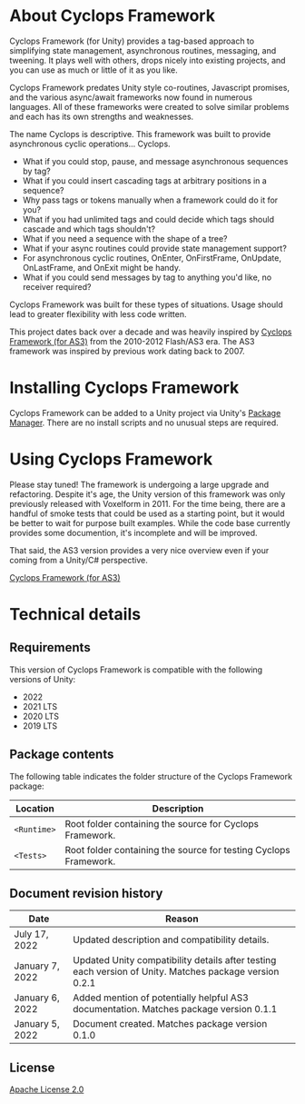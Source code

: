 # About Cyclops Framework

Cyclops Framework (for Unity) provides a tag-based approach to simplifying state management, asynchronous routines, messaging, and tweening.  It plays well with others, drops nicely into existing projects, and you can use as much or little of it as you like.

Cyclops Framework predates Unity style co-routines, Javascript promises, and the various async/await frameworks now found in numerous languages.  All of these frameworks were created to solve similar problems and each has its own strengths and weaknesses.

The name Cyclops is descriptive.  This framework was built to provide asynchronous cyclic operations... Cyclops.

- What if you could stop, pause, and message asynchronous sequences by tag?
- What if you could insert cascading tags at arbitrary positions in a sequence?
- Why pass tags or tokens manually when a framework could do it for you?
- What if you had unlimited tags and could decide which tags should cascade and which tags shouldn't?
- What if you need a sequence with the shape of a tree?
- What if your async routines could provide state management support?
- For asynchronous cyclic routines, OnEnter, OnFirstFrame, OnUpdate, OnLastFrame, and OnExit might be handy.
- What if you could send messages by tag to anything you'd like, no receiver required?

Cyclops Framework was built for these types of situations.
Usage should lead to greater flexibility with less code written.

This project dates back over a decade and was heavily inspired by [Cyclops Framework (for AS3)](https://github.com/darkmavis/CyclopsFramework)
from the 2010-2012 Flash/AS3 era.  The AS3 framework was inspired by previous work dating back to 2007.

# Installing Cyclops Framework

Cyclops Framework can be added to a Unity project via Unity's [Package Manager](https://docs.unity3d.com/Manual/upm-ui.html).
There are no install scripts and no unusual steps are required.

# Using Cyclops Framework

Please stay tuned!  The framework is undergoing a large upgrade and refactoring.  Despite it's age, the Unity version of this framework was only previously released with Voxelform in 2011.  For the time being, there are a handful of smoke tests that could be used as a starting point, but it would be better to wait for purpose built examples.  While the code base currently provides some documention, it's incomplete and will be improved.

That said, the AS3 version provides a very nice overview even if your coming from a Unity/C# perspective.

[Cyclops Framework (for AS3)](https://github.com/darkmavis/CyclopsFramework)

# Technical details
## Requirements

This version of Cyclops Framework is compatible with the following versions of Unity:

* 2022
* 2021 LTS
* 2020 LTS
* 2019 LTS

## Package contents

The following table indicates the folder structure of the Cyclops Framework package:

|Location|Description|
|---|---|
|`<Runtime>`|Root folder containing the source for Cyclops Framework.|
|`<Tests>`|Root folder containing the source for testing Cyclops Framework.|

## Document revision history

|Date|Reason|
|---|---|
|July 17, 2022|Updated description and compatibility details.
|January 7, 2022|Updated Unity compatibility details after testing each version of Unity. Matches package version 0.2.1|
|January 6, 2022|Added mention of potentially helpful AS3 documentation. Matches package version 0.1.1|
|January 5, 2022|Document created. Matches package version 0.1.0|

## License

[Apache License 2.0](LICENSE.md)
